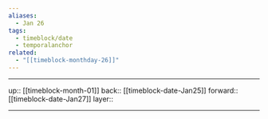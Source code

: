 ```yaml
---
aliases:
  - Jan 26
tags:
  - timeblock/date
  - temporalanchor
related:
  - "[[timeblock-monthday-26]]"
---
```




***

up:: [[timeblock-month-01]]
back:: [[timeblock-date-Jan25]]
forward:: [[timeblock-date-Jan27]]
layer:: 

***
